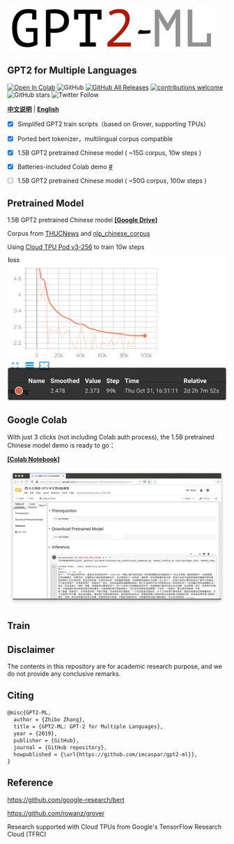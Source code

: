 ![gpt2-ml](./.github/logo.png)
## **GPT2** for **M**ultiple **L**anguages

[![Open In Colab](https://colab.research.google.com/assets/colab-badge.svg)](https://colab.research.google.com/github/imcaspar/gpt2-ml/blob/master/pretrained_model_demo.ipynb)
![GitHub](https://img.shields.io/github/license/imcaspar/gpt2-ml)
[![GitHub All Releases](https://img.shields.io/github/downloads/imcaspar/gpt2-ml/total)](https://github.com/imcaspar/gpt2-ml/releases)
[![contributions welcome](https://img.shields.io/badge/contributions-welcome-brightgreen.svg?style=flat)](https://github.com/imcaspar/gpt2-ml/issues)
![GitHub stars](https://img.shields.io/github/stars/imcaspar/gpt2-ml?style=social)
![Twitter Follow](https://img.shields.io/twitter/follow/imcaspar?style=social)

[**中文说明**](./README_CN.md) | [**English**](./README.md)

- [x] Simplifed GPT2 train scripts（based on Grover, supporting TPUs）
- [x] Ported bert tokenizer，multilingual corpus compatible
- [x] 1.5B GPT2 pretrained Chinese model ( ~15G corpus, 10w steps )
- [x] Batteries-included Colab demo [#](https://github.com/imcaspar/gpt2-ml#google-colab)
- [ ] 1.5B GPT2 pretrained Chinese model ( ~50G corpus, 100w steps )


## Pretrained Model
1.5B GPT2 pretrained Chinese model [**[Google Drive]**](https://drive.google.com/open?id=1n_5-tgPpQ1gqbyLPbP1PwiFi2eo7SWw_)

Corpus from [THUCNews](http://thuctc.thunlp.org/#%E4%B8%AD%E6%96%87%E6%96%87%E6%9C%AC%E5%88%86%E7%B1%BB%E6%95%B0%E6%8D%AE%E9%9B%86THUCNews) and [nlp_chinese_corpus](https://github.com/brightmart/nlp_chinese_corpus)

Using [Cloud TPU Pod v3-256](https://cloud.google.com/tpu/docs/types-zones#types) to train 10w steps

![loss](./.github/loss.png)


## Google Colab
With just 3 clicks (not including Colab auth process), the 1.5B pretrained Chinese model demo is ready to go：

[**[Colab Notebook]**](https://colab.research.google.com/github/imcaspar/gpt2-ml/blob/master/pretrained_model_demo.ipynb)

<img src="./.github/demo.png" width="640">

## Train

## Disclaimer
The contents in this repository are for academic research purpose, and we do not provide any conclusive remarks.

## Citing

```
@misc{GPT2-ML,
  author = {Zhibo Zhang},
  title = {GPT2-ML: GPT-2 for Multiple Languages},
  year = {2019},
  publisher = {GitHub},
  journal = {GitHub repository},
  howpublished = {\url{https://github.com/imcaspar/gpt2-ml}},
}
```

## Reference
https://github.com/google-research/bert

https://github.com/rowanz/grover

Research supported with Cloud TPUs from Google's TensorFlow Research Cloud (TFRC)